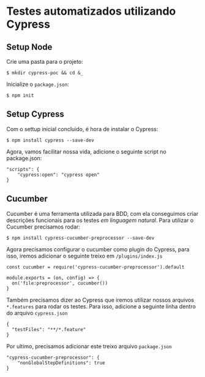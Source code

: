 # Testes automatizados utilizando Cypress

## Setup Node

Crie uma pasta para o projeto:
```
$ mkdir cypress-poc && cd &_
```

Inicialize o ``package.json``:
```
$ npm init
```

## Setup Cypress

Com o settup inicial concluido, é hora de instalar o Cypress:
```
$ npm install cypress --save-dev
```

Agora, vamos facilitar nossa vida, adicione o seguinte script no package.json:
```
"scripts": {
    "cypress:open": "cypress open"
}
```

## Cucumber

Cucumber é uma ferramenta utilizada para BDD, com ela conseguimos criar descrições funcionais para os testes *em linguagem natural*. Para utilizar o Cucumber precisamos rodar:
```
$ npm install cypress-cucumber-preprocessor --save-dev
```

Agora precisamos configurar o cucumber como plugin do Cypress, para isso, iremos adicionar o seguinte treixo em ``/plugins/index.js``
```
const cucumber = require('cypress-cucumber-preprocessor').default

module.exports = (on, config) => {
  on('file:preprocessor', cucumber())
}
```

Também precisamos dizer ao Cypress que iremos utilizar nossos arquivos ``*.features`` para rodar os testes. Para isso, adicione a seguinte linha dentro do arquivo ``cypress.json``

```
{
  "testFiles": "**/*.feature"
}
```

Por ultimo, precisamos adicionar este treixo arquivo ``package.json``
```
"cypress-cucumber-preprocessor": {
    "nonGlobalStepDefinitions": true
}
```